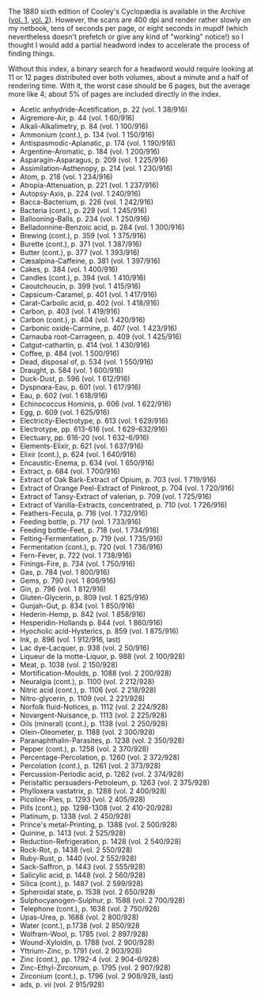 The 1880 sixth edition of Cooley's Cyclopædia is available in the
Archive ([vol. 1](https://archive.org/details/cooleyscyclopaed01cool),
[vol. 2](https://archive.org/details/cooleyscyclopaed02cool)).
However, the scans are 400 dpi and render rather slowly on my netbook,
tens of seconds per page, or eight seconds in mupdf (which
nevertheless doesn't prefetch or give any kind of "working" notice!)
so I thought I would add a partial headword index to accelerate the
process of finding things.

Without this index, a binary search for a headword would require
looking at 11 or 12 pages distributed over both volumes, about a
minute and a half of rendering time.  With it, the worst case should
be 6 pages, but the average more like 4; about 5% of pages are
included directly in the index.

- Acetic anhydride-Acetification, p. 22 (vol. 1 38/916)
- Aigremore-Air, p. 44 (vol. 1 60/916)
- Alkali-Alkalimetry, p. 84 (vol. 1 100/916)
- Ammonium (cont.), p. 134 (vol. 1 150/916)
- Antispasmodic-Aplanatic, p. 174 (vol. 1 190/916)
- Argentine-Aromatic, p. 184 (vol. 1 200/916)
- Asparagin-Asparagus, p. 209 (vol. 1 225/916)
- Assimilation-Asthenopy, p. 214 (vol. 1 230/916)
- Atom, p. 218 (vol. 1 234/916)
- Atropia-Attenuation, p. 221 (vol. 1 237/916)
- Autopsy-Axis, p. 224 (vol. 1 240/916)
- Bacca-Bacterium, p. 226 (vol. 1 242/916)
- Bacteria (cont.), p. 229 (vol. 1 245/916)
- Ballooning-Balls, p. 234 (vol. 1 250/916)
- Belladonnine-Benzoic acid, p. 284 (vol. 1 300/916)
- Brewing (cont.), p. 359 (vol. 1 375/916)
- Burette (cont.), p. 371 (vol. 1 387/916)
- Butter (cont.), p. 377 (vol. 1 393/916)
- Cæsalpina-Caffeine, p. 381 (vol. 1 397/916)
- Cakes, p. 384 (vol. 1 400/916)
- Candles (cont.), p. 394 (vol. 1 410/916)
- Caoutchoucin, p. 399 (vol. 1 415/916)
- Capsicum-Caramel, p. 401 (vol. 1 417/916)
- Carat-Carbolic acid, p. 402 (vol. 1 418/916)
- Carbon, p. 403 (vol. 1 419/916)
- Carbon (cont.), p. 404 (vol. 1 420/916)
- Carbonic oxide-Carmine, p. 407 (vol. 1 423/916)
- Carnauba root-Carrageen, p. 409 (vol. 1 425/916)
- Catgut-cathartin, p. 414 (vol. 1 430/916)
- Coffee, p. 484 (vol. 1 500/916)
- Dead, disposal of, p. 534 (vol. 1 550/916)
- Draught, p. 584 (vol. 1 600/916)
- Duck-Dust, p. 596 (vol. 1 612/916)
- Dyspnœa-Eau, p. 601 (vol. 1 617/916)
- Eau, p. 602 (vol. 1 618/916)
- Echinococcus Hominis, p. 606 (vol. 1 622/916)
- Egg, p. 609 (vol. 1 625/916)
- Electricity-Electrotype, p. 613 (vol. 1 629/916)
- Electrotype, pp. 613-616 (vol. 1 629-632/916)
- Electuary, pp. 616-20 (vol. 1 632-6/916)
- Elements-Elixir, p. 621 (vol. 1 637/916)
- Elixir (cont.), p. 624 (vol. 1 640/916)
- Encaustic-Enema, p. 634 (vol. 1 650/916)
- Extract, p. 684 (vol. 1 700/916)
- Extract of Oak Bark-Extract of Opium, p. 703 (vol. 1 719/916)
- Extract of Orange Peel-Extract of Pinkroot, p. 704 (vol. 1 720/916)
- Extract of Tansy-Extract of valerian, p. 709 (vol. 1 725/916)
- Extract of Vanilla-Extracts, concentrated, p. 710 (vol. 1 726/916)
- Feathers-Fecula, p. 716 (vol. 1 732/916)
- Feeding bottle, p. 717 (vol. 1 733/916)
- Feeding bottle-Feet, p. 718 (vol. 1 734/916)
- Felting-Fermentation, p. 719 (vol. 1 735/916)
- Fermentation (cont.), p. 720 (vol. 1 736/916)
- Fern-Fever, p. 722 (vol. 1 738/916)
- Finings-Fire, p. 734 (vol. 1 750/916)
- Gas, p. 784 (vol. 1 800/916)
- Gems, p. 790 (vol. 1 806/916)
- Gin, p. 796 (vol. 1 812/916)
- Gluten-Glycerin, p. 809 (vol. 1 825/916)
- Gunjah-Gut, p. 834 (vol. 1 850/916)
- Hederin-Hemp, p. 842 (vol. 1 858/916)
- Hesperidin-Hollands p. 844 (vol. 1 860/916)
- Hyocholic acid-Hysterics, p. 859 (vol. 1 875/916)
- Ink, p. 896 (vol. 1 912/916, last)
- Lac dye-Lacquer, p. 938 (vol. 2 50/916)
- Liqueur de la motte-Liquor, p. 988 (vol. 2 100/928)
- Meat, p. 1038 (vol. 2 150/928)
- Mortification-Moulds, p. 1088 (vol. 2 200/928)
- Neuralgia (cont.), p. 1100 (vol. 2 212/928)
- Nitric acid (cont.), p. 1106 (vol. 2 218/928)
- Nitro-glycerin, p. 1109 (vol. 2 221/928)
- Norfolk fluid-Notices, p. 1112 (vol. 2 224/928)
- Novargent-Nuisance, p. 1113 (vol. 2 225/928)
- Oils (mineral) (cont.), p. 1138 (vol. 2 250/928)
- Olein-Oleometer, p. 1188 (vol. 2 300/928)
- Paranaphthalin-Parasites, p. 1238 (vol. 2 350/928)
- Pepper (cont.), p. 1258 (vol. 2 370/928)
- Percentage-Percolation, p. 1260 (vol. 2 372/928)
- Percolation (cont.), p. 1261 (vol. 2 373/928)
- Percussion-Periodic acid, p. 1262 (vol. 2 374/928)
- Peristaltic persuaders-Petroleum, p. 1263 (vol. 2 375/928)
- Phylloxera vastatrix, p. 1288 (vol. 2 400/928)
- Picoline-Pies, p. 1293 (vol. 2 405/928)
- Pills (cont.), pp. 1298-1308 (vol. 2 410-20/928)
- Platinum, p. 1338 (vol. 2 450/928)
- Prince's metal-Printing, p. 1388 (vol. 2 500/928)
- Quinine, p. 1413 (vol. 2 525/928)
- Reduction-Refrigeration, p. 1428 (vol. 2 540/928)
- Rock-Rot, p. 1438 (vol. 2 550/928)
- Ruby-Rust, p. 1440 (vol. 2 552/928)
- Sack-Saffron, p. 1443 (vol. 2 555/928)
- Salicylic acid, p. 1448 (vol. 2 560/928)
- Silica (cont.), p. 1487 (vol. 2 599/928)
- Spheroidal state, p. 1538 (vol. 2 650/928)
- Sulphocyanogen-Sulphur, p. 1588 (vol. 2 700/928)
- Telephone (cont.), p. 1638 (vol. 2 750/928)
- Upas-Urea, p. 1688 (vol. 2 800/928)
- Water (cont.), p.1738 (vol. 2 850/928
- Wolfram-Wool, p. 1785 (vol. 2 897/928)
- Wound-Xyloidin, p. 1788 (vol. 2 900/928)
- Yttrium-Zinc, p. 1791 (vol. 2 903/928)
- Zinc (cont.), pp. 1792-4 (vol. 2 904-6/928)
- Zinc-Ethyl-Zirconium, p. 1795 (vol. 2 907/928)
- Zirconium (cont.), p. 1796 (vol. 2 908/928, last)
- ads, p. vii (vol. 2 915/928)